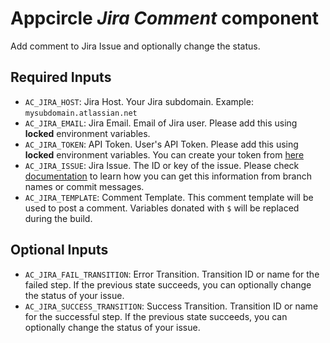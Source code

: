 # Appcircle _Jira Comment_ component

Add comment to Jira Issue and optionally change the status.

## Required Inputs

- `AC_JIRA_HOST`: Jira Host. Your Jira subdomain. Example: `mysubdomain.atlassian.net`
- `AC_JIRA_EMAIL`: Jira Email. Email of Jira user. Please add this using **locked** environment variables.
- `AC_JIRA_TOKEN`: API Token. User's API Token. Please add this using **locked** environment variables. You can create your token from [here](https://id.atlassian.com/manage-profile/security/api-tokens)
- `AC_JIRA_ISSUE`: Jira Issue. The ID or key of the issue. Please check [documentation](https://docs.appcircle.io/integrations/jira-integration) to learn how you can get this information from branch names or commit messages.
- `AC_JIRA_TEMPLATE`: Comment Template. This comment template will be used to post a comment. Variables donated with `$` will be replaced during the build.

## Optional Inputs

- `AC_JIRA_FAIL_TRANSITION`: Error Transition. Transition ID or name for the failed step. If the previous state succeeds, you can optionally change the status of your issue.
- `AC_JIRA_SUCCESS_TRANSITION`: Success Transition. Transition ID or name for the successful step. If the previous state succeeds, you can optionally change the status of your issue.
